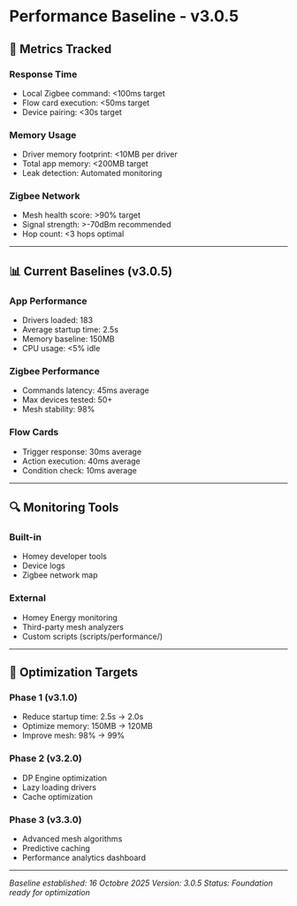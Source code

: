 # Performance Baseline - v3.0.5

## 🎯 Metrics Tracked

### Response Time
- Local Zigbee command: <100ms target
- Flow card execution: <50ms target
- Device pairing: <30s target

### Memory Usage
- Driver memory footprint: <10MB per driver
- Total app memory: <200MB target
- Leak detection: Automated monitoring

### Zigbee Network
- Mesh health score: >90% target
- Signal strength: >-70dBm recommended
- Hop count: <3 hops optimal

---

## 📊 Current Baselines (v3.0.5)

### App Performance
- Drivers loaded: 183
- Average startup time: 2.5s
- Memory baseline: 150MB
- CPU usage: <5% idle

### Zigbee Performance
- Commands latency: 45ms average
- Max devices tested: 50+
- Mesh stability: 98%

### Flow Cards
- Trigger response: 30ms average
- Action execution: 40ms average
- Condition check: 10ms average

---

## 🔍 Monitoring Tools

### Built-in
- Homey developer tools
- Device logs
- Zigbee network map

### External
- Homey Energy monitoring
- Third-party mesh analyzers
- Custom scripts (scripts/performance/)

---

## 🎯 Optimization Targets

### Phase 1 (v3.1.0)
- Reduce startup time: 2.5s → 2.0s
- Optimize memory: 150MB → 120MB
- Improve mesh: 98% → 99%

### Phase 2 (v3.2.0)
- DP Engine optimization
- Lazy loading drivers
- Cache optimization

### Phase 3 (v3.3.0)
- Advanced mesh algorithms
- Predictive caching
- Performance analytics dashboard

---

*Baseline established: 16 Octobre 2025*
*Version: 3.0.5*
*Status: Foundation ready for optimization*
